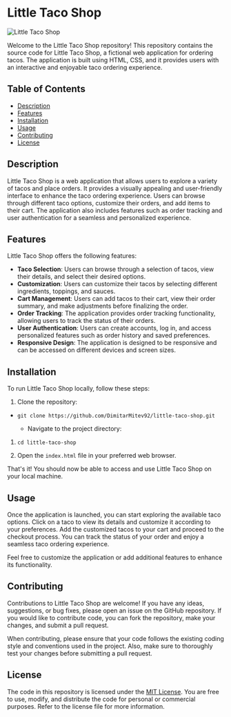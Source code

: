 Little Taco Shop
================

![Little Taco Shop](https://github.com/DimitarMitev92/little-taco-shop/blob/master/resources/img/logo.png)

Welcome to the Little Taco Shop repository! This repository contains the source code for Little Taco Shop, a fictional web application for ordering tacos. The application is built using HTML, CSS, and it provides users with an interactive and enjoyable taco ordering experience.

Table of Contents
-----------------

-   [Description](https://chat.openai.com/#description)
-   [Features](https://chat.openai.com/#features)
-   [Installation](https://chat.openai.com/#installation)
-   [Usage](https://chat.openai.com/#usage)
-   [Contributing](https://chat.openai.com/#contributing)
-   [License](https://chat.openai.com/#license)

Description
-----------

Little Taco Shop is a web application that allows users to explore a variety of tacos and place orders. It provides a visually appealing and user-friendly interface to enhance the taco ordering experience. Users can browse through different taco options, customize their orders, and add items to their cart. The application also includes features such as order tracking and user authentication for a seamless and personalized experience.

Features
--------

Little Taco Shop offers the following features:

-   **Taco Selection**: Users can browse through a selection of tacos, view their details, and select their desired options.
-   **Customization**: Users can customize their tacos by selecting different ingredients, toppings, and sauces.
-   **Cart Management**: Users can add tacos to their cart, view their order summary, and make adjustments before finalizing the order.
-   **Order Tracking**: The application provides order tracking functionality, allowing users to track the status of their orders.
-   **User Authentication**: Users can create accounts, log in, and access personalized features such as order history and saved preferences.
-   **Responsive Design**: The application is designed to be responsive and can be accessed on different devices and screen sizes.

Installation
------------

To run Little Taco Shop locally, follow these steps:

1.  Clone the repository:

-   `git clone https://github.com/DimitarMitev92/little-taco-shop.git`

    -   Navigate to the project directory:

1.  `cd little-taco-shop`

2.  Open the `index.html` file in your preferred web browser.

That's it! You should now be able to access and use Little Taco Shop on your local machine.

Usage
-----

Once the application is launched, you can start exploring the available taco options. Click on a taco to view its details and customize it according to your preferences. Add the customized tacos to your cart and proceed to the checkout process. You can track the status of your order and enjoy a seamless taco ordering experience.

Feel free to customize the application or add additional features to enhance its functionality.

Contributing
------------

Contributions to Little Taco Shop are welcome! If you have any ideas, suggestions, or bug fixes, please open an issue on the GitHub repository. If you would like to contribute code, you can fork the repository, make your changes, and submit a pull request.

When contributing, please ensure that your code follows the existing coding style and conventions used in the project. Also, make sure to thoroughly test your changes before submitting a pull request.

License
-------

The code in this repository is licensed under the [MIT License](https://github.com/DimitarMitev92/little-taco-shop/blob/master/LICENSE). You are free to use, modify, and distribute the code for personal or commercial purposes. Refer to the license file for more information.
